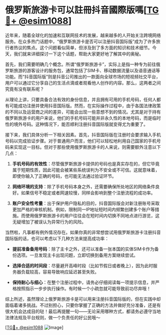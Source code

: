 # 俄罗斯旅游卡可以註冊抖音國際版嗎[[TG💪+ @esim1088](https://t.me/s/esim1088)]

近年来，随着全球化的加速和互联网技术的发展，越来越多的人开始关注跨境网络服务。在众多热门话题中，“俄罗斯旅游卡是否可以注册抖音国际版”成为了许多旅行者热议的焦点。这个问题看似简单，但涉及到了多方面的知识和技术细节。今天，我们就来详细探讨一下这个话题，帮助大家更好地了解其中的奥秘。

首先，我们需要明确几个概念。所谓“俄罗斯旅游卡”，实际上是指一种专为前往俄罗斯旅游的游客设计的服务包，通常包括了SIM卡、移动数据流量以及语音通话等功能。而“抖音国际版”则是抖音公司推出的一款面向全球市场的短视频社交平台，用户可以通过它分享自己的生活点滴或者观看他人创作的内容。那么，这两者之间究竟有没有联系呢？

从理论上讲，只要具备合法有效的身份信息，并且拥有可用的手机号码，任何人都有可能成功注册并使用抖音国际版。然而，在实际操作过程中，由于各国法律政策的不同以及运营商之间的差异，可能会出现一些意想不到的情况。尤其是对于持有俄罗斯旅游卡的用户来说，他们的手机号码可能并非永久性的本地号码，而是临时性的境外号码。这种情况下，能否顺利注册抖音国际版就变得尤为重要了。

接下来，我们具体分析一下相关因素。首先，抖音国际版在注册时会要求输入手机号码以完成验证步骤。对于普通用户而言，他们可以轻松地利用自己国家的手机号码来实现这一目标。但对于那些使用俄罗斯旅游卡的人来说，则需要额外注意以下几点：

1. **手机号码的有效性**：尽管俄罗斯旅游卡提供的号码也是真实存在的，但它毕竟属于短期性质，因此可能会被某些系统误判为不安全或不可信。这就意味着，即使你输入了正确的号码，也可能无法通过验证环节。
   
2. **网络环境的支持**：除了手机号码本身之外，还需要确保所处地区的网络条件良好。如果信号不稳定或者网速较慢，同样会影响到整个注册流程的成功率。

3. **账户安全性考量**：出于保护用户隐私的目的，抖音国际版会对新注册账号采取更加严格的审核机制。例如，限制同一IP地址短时间内频繁创建多个账户等措施。而使用俄罗斯旅游卡的用户往往会在短时间内切换不同地点进行游览，这无疑增加了被误认为异常行为的风险。

当然啦，凡事都有例外情况存在。如果你真的非常想尝试用俄罗斯旅游卡注册抖音国际版的话，也可以考虑以下几种方法来提高成功率：

- **提前准备备用号码**：除了主卡之外，还可以准备一张本国的实体SIM卡作为备份选项。一旦发现主卡出现问题，立即切换到备用方案继续尝试。
  
- **选择合适的时间段**：尽量避开高峰时段（比如节假日或者晚上），因为此时服务器负载较高，容易导致响应延迟甚至失败。

- **保持耐心与细心**：在整个注册过程中，请务必仔细阅读每一项提示信息，并严格按照指示一步步执行操作。有时候一个小疏忽就可能导致前功尽弃哦！

综上所述，虽然理论上俄罗斯旅游卡是可以用来注册抖音国际版的，但在实践中却面临着诸多挑战。不过别担心，只要你掌握了正确的方法并做好充分准备，还是有很大机会达成目的哒！最后再提醒一句——无论采用哪种方式，都请务必遵守当地法律法规及平台规则，做一个负责任的好公民哦～

[[TG💪+ @esim1088](https://t.me/s/esim1088) ![Image](https://i.postimg.cc/4NQfJmqS/Snipaste-2025-05-13-00-14-12.png)]